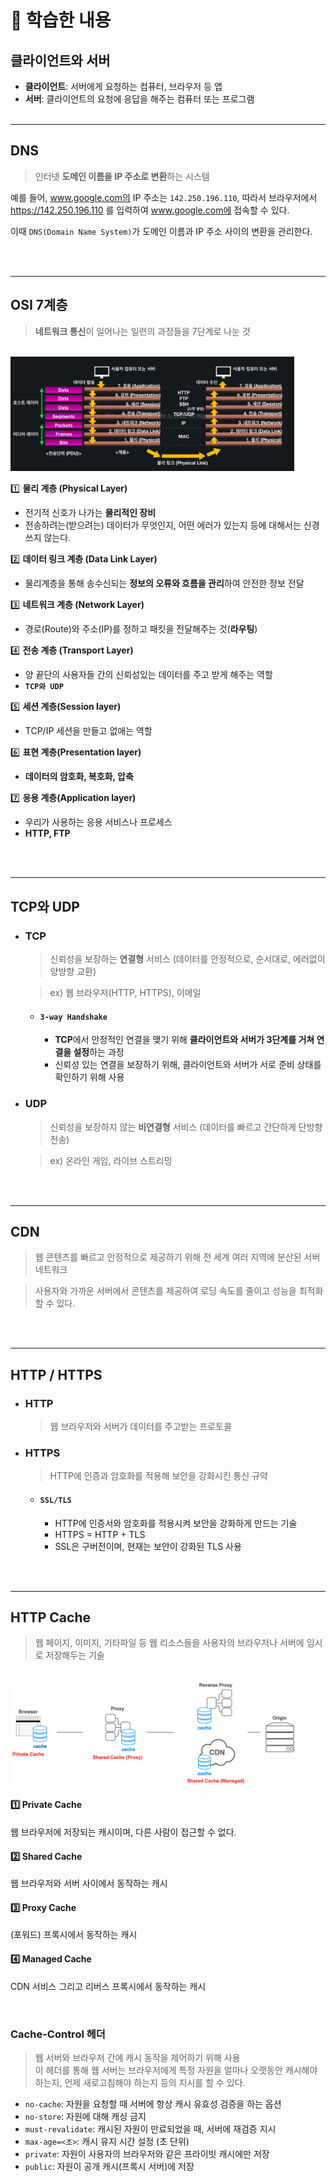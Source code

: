 # 🎯 학습한 내용

## 클라이언트와 서버

- **클라이언트**: 서버에게 요청하는 컴퓨터, 브라우저 등 앱
- **서버**: 클라이언트의 요청에 응답을 해주는 컴퓨터 또는 프로그램
  <br><br>

---

## DNS

> 인터넷 **도메인 이름을 IP 주소로 변환**하는 시스템

예를 들어, www.google.com의 IP 주소는 `142.250.196.110`, 따라서 브라우저에서 https://142.250.196.110 를 입력하여 www.google.com에 접속할 수 있다.

이때 `DNS(Domain Name System)`가 도메인 이름과 IP 주소 사이의 변환을 관리한다.

<br><br>

---

## OSI 7계층

> **네트워크 통신**이 일어나는 일련의 과정들을 7단계로 나눈 것

<br>

<img width="90%" src="../images/osi7.png" />

<br>

1️⃣ **물리 계층 (Physical Layer)**

- 전기적 신호가 나가는 **물리적인 장비**
- 전송하려는(받으려는) 데이터가 무엇인지, 어떤 에러가 있는지 등에 대해서는 신경쓰지 않는다.

2️⃣ **데이터 링크 계층 (Data Link Layer)**

- 물리계층을 통해 송수신되는 **정보의 오류와 흐름을 관리**하여 안전한 정보 전달

3️⃣ **네트워크 계층 (Network Layer)**

- 경로(Route)와 주소(IP)를 정하고 패킷을 전달해주는 것(**라우팅**)

4️⃣ **전송 계층 (Transport Layer)**

- 양 끝단의 사용자들 간의 신뢰성있는 데이터를 주고 받게 해주는 역할
- **`TCP와 UDP`**
  
5️⃣ **세션 계층(Session layer)**

- TCP/IP 세션을 만들고 없애는 역할

6️⃣ **표현 계층(Presentation layer)**

- **데이터의 암호화, 복호화, 압축**

7️⃣ **응용 계층(Application layer)**

- 우리가 사용하는 응용 서비스나 프로세스
-  **HTTP, FTP**
  
<br><br>

---

## TCP와 UDP

- ### TCP
  > 신뢰성을 보장하는 **연결형** 서비스 (데이터를 안정적으로, 순서대로, 에러없이 양방향 교환)  
  
  > ex) 웹 브라우저(HTTP, HTTPS), 이메일

  - #### `3-way Handshake`
    - **TCP**에서 안정적인 연결을 맺기 위해 **클라이언트와 서버가 3단계를 거쳐 연결을 설정**하는 과정  
    - 신뢰성 있는 연결을 보장하기 위해, 클라이언트와 서버가 서로 준비 상태를 확인하기 위해 사용
  
  
- ### UDP
  > 신뢰성을 보장하지 않는 **비연결형** 서비스 (데이터를 빠르고 간단하게 단방향 전송)  
  
  > ex) 온라인 게임, 라이브 스트리밍
    

<br><br>

---

## CDN
  > 웹 콘텐츠를 빠르고 안정적으로 제공하기 위해 전 세계 여러 지역에 분산된 서버 네트워크

  > 사용자와 가까운 서버에서 콘텐츠를 제공하여 로딩 속도를 줄이고 성능을 최적화할 수 있다.


<br><br>

---

## HTTP / HTTPS

  - ### HTTP
    > 웹 브라우저와 서버가 데이터를 주고받는 프로토콜  
  
  
- ### HTTPS
  > HTTP에 인증과 암호화를 적용해 보안을 강화시킨 통신 규약  

  - #### `SSL/TLS`
    - HTTP에 인증서와 암호화를 적용시켜 보안을 강화하게 만드는 기술  
    - HTTPS = HTTP + TLS
    - SSL은 구버전이며, 현재는 보안이 강화된 TLS 사용

      
<br><br>

---

## HTTP Cache
  > 웹 페이지, 이미지, 기타파일 등 웹 리소스들을 사용자의 브라우저나 서버에 임시로 저장해두는 기술

<br>

<img width="90%" src="../images/httpcache.png" />

#### 1️⃣ Private Cache
웹 브라우저에 저장되는 캐시이며, 다른 사람이 접근할 수 없다. 

#### 2️⃣ Shared Cache
웹 브라우저와 서버 사이에서 동작하는 캐시

#### 3️⃣ Proxy Cache
(포워드) 프록시에서 동작하는 캐시

#### 4️⃣ Managed Cache
CDN 서비스 그리고 리버스 프록시에서 동작하는 캐시

<br>

### Cache-Control 헤더
  > 웹 서버와 브라우저 간에 캐시 동작을 제어하기 위해 사용  
    이 헤더를 통해 웹 서버는 브라우저에게 특정 자원을 얼마나 오랫동안 캐시해야 하는지, 언제 새로고침해야 하는지 등의 지시를 할 수 있다. 

 - `no-cache`: 자원을 요청할 때 서버에 항상 캐시 유효성 검증을 하는 옵션
 - `no-store`: 자원에 대해 캐싱 금지 
 - `must-revalidate`: 캐시된 자원이 만료되었을 때, 서버에 재검증 지시
 - `max-age=<초>`: 캐시 유지 시간 설정 (초 단위)
 - `private`: 자원이 사용자의 브라우저와 같은 프라이빗 캐시에만 저장
 - `public`: 자원이 공개 캐시(프록시 서버)에 저장

